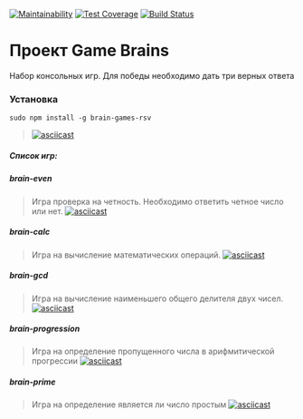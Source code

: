 [![Maintainability](https://api.codeclimate.com/v1/badges/a99a88d28ad37a79dbf6/maintainability)](https://codeclimate.com/github/step1989/frontend-project-lvl1)
[![Test Coverage](https://api.codeclimate.com/v1/badges/a99a88d28ad37a79dbf6/test_coverage)](https://codeclimate.com/github/step1989/frontend-project-lvl1)
[![Build Status](https://travis-ci.org/step1989/frontend-project-lvl1.svg?branch=master)](https://travis-ci.org/step1989/frontend-project-lvl1)

# Проект Game Brains
Набор консольных игр. Для победы необходимо дать три верных ответа

### Установка
```sudo npm install -g brain-games-rsv```
> [![asciicast](https://asciinema.org/a/Lid4WwtFj2N4HX4gJccJfcFSg.svg)](https://asciinema.org/a/Lid4WwtFj2N4HX4gJccJfcFSg)
##### Список игр:
##### brain-even
> Игра проверка на четность. Необходимо ответить четное число или нет.
> [![asciicast](https://asciinema.org/a/BW5rolYm4FmR1NiMn8s1VzF7Q.svg)](https://asciinema.org/a/BW5rolYm4FmR1NiMn8s1VzF7Q)
##### brain-calc
> Игра на вычисление математических операций.
> [![asciicast](https://asciinema.org/a/eZmBh6DOaoWlAkHCtTa8v6rUX.svg)](https://asciinema.org/a/eZmBh6DOaoWlAkHCtTa8v6rUX)
##### brain-gcd
> Игра на вычисление наименьшего общего делителя двух чисел.
> [![asciicast](https://asciinema.org/a/fCilE0XC3BajQkf85XSymqqsq.svg)](https://asciinema.org/a/fCilE0XC3BajQkf85XSymqqsq)
##### brain-progression
> Игра на определение пропущенного числа в арифмитической прогрессии
> [![asciicast](https://asciinema.org/a/GZwaIAIoI9IgvNQ1fj6thh7s7.svg)](https://asciinema.org/a/GZwaIAIoI9IgvNQ1fj6thh7s7)
##### brain-prime
> Игра на определение является ли число простым
> [![asciicast](https://asciinema.org/a/npwgCBIDxr7PCFgwvWoBzbBw8.svg)](https://asciinema.org/a/npwgCBIDxr7PCFgwvWoBzbBw8)

